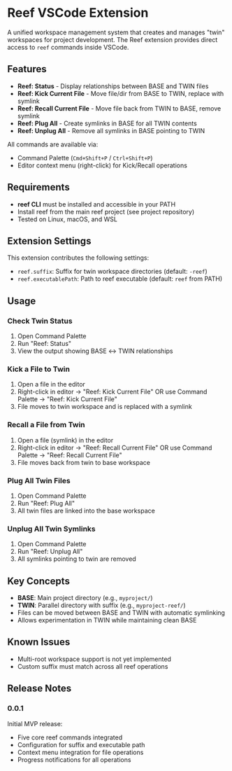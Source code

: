 # Reef VSCode Extension

A unified workspace management system that creates and manages "twin" workspaces for project development. The Reef extension provides direct access to `reef` commands inside VSCode.

## Features

- **Reef: Status** - Display relationships between BASE and TWIN files
- **Reef: Kick Current File** - Move file/dir from BASE to TWIN, replace with symlink
- **Reef: Recall Current File** - Move file back from TWIN to BASE, remove symlink
- **Reef: Plug All** - Create symlinks in BASE for all TWIN contents
- **Reef: Unplug All** - Remove all symlinks in BASE pointing to TWIN

All commands are available via:
- Command Palette (`Cmd+Shift+P` / `Ctrl+Shift+P`)
- Editor context menu (right-click) for Kick/Recall operations

## Requirements

- **reef CLI** must be installed and accessible in your PATH
- Install reef from the main reef project (see project repository)
- Tested on Linux, macOS, and WSL

## Extension Settings

This extension contributes the following settings:

- `reef.suffix`: Suffix for twin workspace directories (default: `-reef`)
- `reef.executablePath`: Path to reef executable (default: `reef` from PATH)

## Usage

### Check Twin Status
1. Open Command Palette
2. Run "Reef: Status"
3. View the output showing BASE ↔ TWIN relationships

### Kick a File to Twin
1. Open a file in the editor
2. Right-click in editor → "Reef: Kick Current File"
   OR use Command Palette → "Reef: Kick Current File"
3. File moves to twin workspace and is replaced with a symlink

### Recall a File from Twin
1. Open a file (symlink) in the editor
2. Right-click in editor → "Reef: Recall Current File"
   OR use Command Palette → "Reef: Recall Current File"
3. File moves back from twin to base workspace

### Plug All Twin Files
1. Open Command Palette
2. Run "Reef: Plug All"
3. All twin files are linked into the base workspace

### Unplug All Twin Symlinks
1. Open Command Palette
2. Run "Reef: Unplug All"
3. All symlinks pointing to twin are removed

## Key Concepts

- **BASE**: Main project directory (e.g., `myproject/`)
- **TWIN**: Parallel directory with suffix (e.g., `myproject-reef/`)
- Files can be moved between BASE and TWIN with automatic symlinking
- Allows experimentation in TWIN while maintaining clean BASE

## Known Issues

- Multi-root workspace support is not yet implemented
- Custom suffix must match across all reef operations

## Release Notes

### 0.0.1

Initial MVP release:
- Five core reef commands integrated
- Configuration for suffix and executable path
- Context menu integration for file operations
- Progress notifications for all operations
